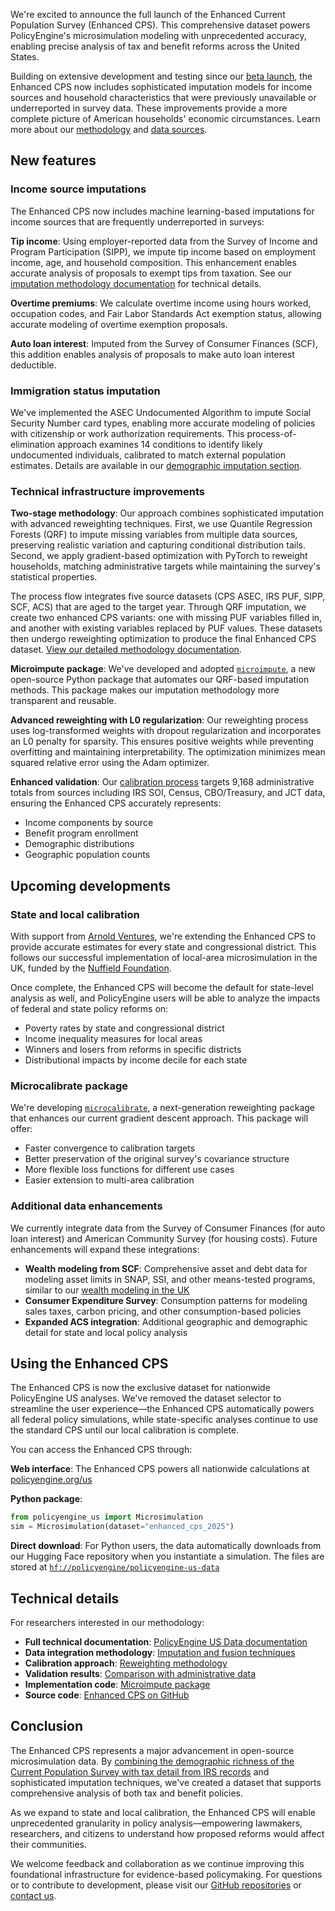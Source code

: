 We're excited to announce the full launch of the Enhanced Current Population Survey (Enhanced CPS). This comprehensive dataset powers PolicyEngine's microsimulation modeling with unprecedented accuracy, enabling precise analysis of tax and benefit reforms across the United States.

Building on extensive development and testing since our [beta launch](/us/research/enhanced-cps-beta), the Enhanced CPS now includes sophisticated imputation models for income sources and household characteristics that were previously unavailable or underreported in survey data. These improvements provide a more complete picture of American households' economic circumstances. Learn more about our [methodology](https://policyengine.github.io/policyengine-us-data/methodology) and [data sources](https://policyengine.github.io/policyengine-us-data/data).

## New features

### Income source imputations

The Enhanced CPS now includes machine learning-based imputations for income sources that are frequently underreported in surveys:

**Tip income**: Using employer-reported data from the Survey of Income and Program Participation (SIPP), we impute tip income based on employment income, age, and household composition. This enhancement enables accurate analysis of proposals to exempt tips from taxation. See our [imputation methodology documentation](https://policyengine.github.io/policyengine-us-data/methodology#imputation) for technical details.

**Overtime premiums**: We calculate overtime income using hours worked, occupation codes, and Fair Labor Standards Act exemption status, allowing accurate modeling of overtime exemption proposals.

**Auto loan interest**: Imputed from the Survey of Consumer Finances (SCF), this addition enables analysis of proposals to make auto loan interest deductible.

### Immigration status imputation

We've implemented the ASEC Undocumented Algorithm to impute Social Security Number card types, enabling more accurate modeling of policies with citizenship or work authorization requirements. This process-of-elimination approach examines 14 conditions to identify likely undocumented individuals, calibrated to match external population estimates. Details are available in our [demographic imputation section](https://policyengine.github.io/policyengine-us-data/methodology#demographic-imputation).

### Technical infrastructure improvements

**Two-stage methodology**: Our approach combines sophisticated imputation with advanced reweighting techniques. First, we use Quantile Regression Forests (QRF) to impute missing variables from multiple data sources, preserving realistic variation and capturing conditional distribution tails. Second, we apply gradient-based optimization with PyTorch to reweight households, matching administrative targets while maintaining the survey's statistical properties.

The process flow integrates five source datasets (CPS ASEC, IRS PUF, SIPP, SCF, ACS) that are aged to the target year. Through QRF imputation, we create two enhanced CPS variants: one with missing PUF variables filled in, and another with existing variables replaced by PUF values. These datasets then undergo reweighting optimization to produce the final Enhanced CPS dataset. [View our detailed methodology documentation](https://policyengine.github.io/policyengine-us-data/methodology).

**Microimpute package**: We've developed and adopted [`microimpute`](https://github.com/PolicyEngine/microimpute), a new open-source Python package that automates our QRF-based imputation methods. This package makes our imputation methodology more transparent and reusable.

**Advanced reweighting with L0 regularization**: Our reweighting process uses log-transformed weights with dropout regularization and incorporates an L0 penalty for sparsity. This ensures positive weights while preventing overfitting and maintaining interpretability. The optimization minimizes mean squared relative error using the Adam optimizer.

**Enhanced validation**: Our [calibration process](https://policyengine.github.io/policyengine-us-data/methodology#calibration) targets 9,168 administrative totals from sources including IRS SOI, Census, CBO/Treasury, and JCT data, ensuring the Enhanced CPS accurately represents:

- Income components by source
- Benefit program enrollment
- Demographic distributions
- Geographic population counts

## Upcoming developments

### State and local calibration

With support from [Arnold Ventures](https://www.arnoldventures.org/), we're extending the Enhanced CPS to provide accurate estimates for every state and congressional district. This follows our successful implementation of local-area microsimulation in the UK, funded by the [Nuffield Foundation](https://www.nuffieldfoundation.org/).

Once complete, the Enhanced CPS will become the default for state-level analysis as well, and PolicyEngine users will be able to analyze the impacts of federal and state policy reforms on:

- Poverty rates by state and congressional district
- Income inequality measures for local areas
- Winners and losers from reforms in specific districts
- Distributional impacts by income decile for each state

### Microcalibrate package

We're developing [`microcalibrate`](https://github.com/PolicyEngine/microcalibrate), a next-generation reweighting package that enhances our current gradient descent approach. This package will offer:

- Faster convergence to calibration targets
- Better preservation of the original survey's covariance structure
- More flexible loss functions for different use cases
- Easier extension to multi-area calibration

### Additional data enhancements

We currently integrate data from the Survey of Consumer Finances (for auto loan interest) and American Community Survey (for housing costs). Future enhancements will expand these integrations:

- **Wealth modeling from SCF**: Comprehensive asset and debt data for modeling asset limits in SNAP, SSI, and other means-tested programs, similar to our [wealth modeling in the UK](https://policyengine.org/uk/research/uk-the-new-policyengine)
- **Consumer Expenditure Survey**: Consumption patterns for modeling sales taxes, carbon pricing, and other consumption-based policies
- **Expanded ACS integration**: Additional geographic and demographic detail for state and local policy analysis

## Using the Enhanced CPS

The Enhanced CPS is now the exclusive dataset for nationwide PolicyEngine US analyses. We've removed the dataset selector to streamline the user experience—the Enhanced CPS automatically powers all federal policy simulations, while state-specific analyses continue to use the standard CPS until our local calibration is complete.

You can access the Enhanced CPS through:

**Web interface**: The Enhanced CPS powers all nationwide calculations at [policyengine.org/us](https://policyengine.org/us)

**Python package**:

```python
from policyengine_us import Microsimulation
sim = Microsimulation(dataset="enhanced_cps_2025")
```

**Direct download**: For Python users, the data automatically downloads from our Hugging Face repository when you instantiate a simulation. The files are stored at [`hf://policyengine/policyengine-us-data`](https://huggingface.co/policyengine/policyengine-us-data)

## Technical details

For researchers interested in our methodology:

- **Full technical documentation**: [PolicyEngine US Data documentation](https://policyengine.github.io/policyengine-us-data)
- **Data integration methodology**: [Imputation and fusion techniques](https://policyengine.github.io/policyengine-us-data/methodology#data-fusion)
- **Calibration approach**: [Reweighting methodology](https://policyengine.github.io/policyengine-us-data/methodology#reweighting)
- **Validation results**: [Comparison with administrative data](https://policyengine.github.io/policyengine-us-data/discussion)
- **Implementation code**: [Microimpute package](https://github.com/PolicyEngine/microimpute)
- **Source code**: [Enhanced CPS on GitHub](https://github.com/PolicyEngine/policyengine-us-data/tree/main/policyengine_us_data/datasets/cps)

## Conclusion

The Enhanced CPS represents a major advancement in open-source microsimulation data. By [combining the demographic richness of the Current Population Survey with tax detail from IRS records](https://policyengine.github.io/policyengine-us-data/background) and sophisticated imputation techniques, we've created a dataset that supports comprehensive analysis of both tax and benefit policies.

As we expand to state and local calibration, the Enhanced CPS will enable unprecedented granularity in policy analysis—empowering lawmakers, researchers, and citizens to understand how proposed reforms would affect their communities.

We welcome feedback and collaboration as we continue improving this foundational infrastructure for evidence-based policymaking. For questions or to contribute to development, please visit our [GitHub repositories](https://github.com/PolicyEngine) or [contact us](mailto:hello@policyengine.org).
